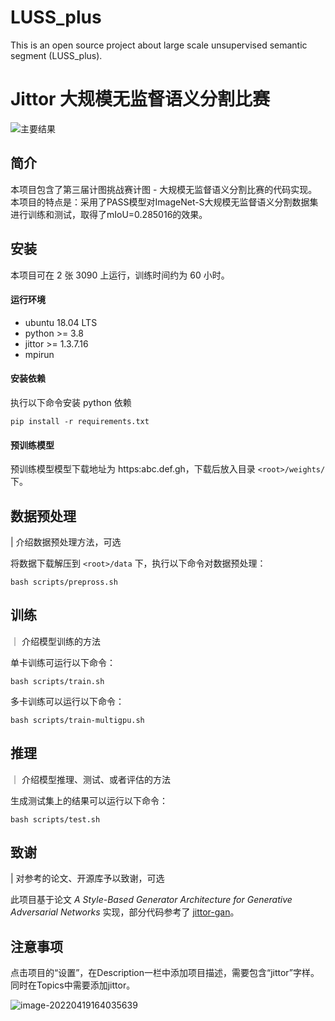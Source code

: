 # LUSS_plus
This is an open source project about large scale unsupervised semantic segment (LUSS_plus).

# Jittor 大规模无监督语义分割比赛


![主要结果]()


## 简介

本项目包含了第三届计图挑战赛计图 - 大规模无监督语义分割比赛的代码实现。本项目的特点是：采用了PASS模型对ImageNet-S大规模无监督语义分割数据集进行训练和测试，取得了mIoU=0.285016的效果。

## 安装 

本项目可在 2 张 3090 上运行，训练时间约为 60 小时。

#### 运行环境

- ubuntu 18.04 LTS
- python >= 3.8
- jittor >= 1.3.7.16
- mpirun

#### 安装依赖

执行以下命令安装 python 依赖

```
pip install -r requirements.txt
```

#### 预训练模型

预训练模型模型下载地址为 https:abc.def.gh，下载后放入目录 `<root>/weights/` 下。

## 数据预处理

| 介绍数据预处理方法，可选

将数据下载解压到 `<root>/data` 下，执行以下命令对数据预处理：

```
bash scripts/prepross.sh
```

## 训练

｜ 介绍模型训练的方法

单卡训练可运行以下命令：

```
bash scripts/train.sh
```

多卡训练可以运行以下命令：

```
bash scripts/train-multigpu.sh
```

## 推理

｜ 介绍模型推理、测试、或者评估的方法

生成测试集上的结果可以运行以下命令：

```
bash scripts/test.sh
```

## 致谢

| 对参考的论文、开源库予以致谢，可选

此项目基于论文 *A Style-Based Generator Architecture for Generative Adversarial Networks* 实现，部分代码参考了 [jittor-gan](https://github.com/Jittor/gan-jittor)。

## 注意事项

点击项目的“设置”，在Description一栏中添加项目描述，需要包含“jittor”字样。同时在Topics中需要添加jittor。

![image-20220419164035639](https://s3.bmp.ovh/imgs/2022/04/19/6a3aa627eab5f159.png)
